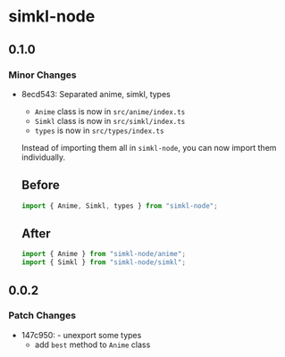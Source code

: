 # simkl-node

## 0.1.0

### Minor Changes

- 8ecd543: Separated anime, simkl, types

  - `Anime` class is now in `src/anime/index.ts`
  - `Simkl` class is now in `src/simkl/index.ts`
  - `types` is now in `src/types/index.ts`

  Instead of importing them all in `simkl-node`, you can now import them individually.

  ## Before

  ```ts
  import { Anime, Simkl, types } from "simkl-node";
  ```

  ## After

  ```ts
  import { Anime } from "simkl-node/anime";
  import { Simkl } from "simkl-node/simkl";
  ```

## 0.0.2

### Patch Changes

- 147c950: - unexport some types
  - add `best` method to `Anime` class
